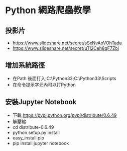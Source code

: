# Python 網路爬蟲教學

## 投影片
- https://www.slideshare.net/secret/sSxNvAoVOhTada
- https://www.slideshare.net/secret/uTl2Ceh8qF7Zbi

## 增加系統路徑
- 在Path 後面打入;C:\Python33;C:\Python33\Scripts
- 在命令提示字元內可以打Python

## 安裝Jupyter Notebook
- 下載 https://pypi.python.org/pypi/distribute/0.6.49
- 解壓縮
- cd distribute-0.6.49
- python setup.py install
- easy_install pip
- pip install jupyter notebook


